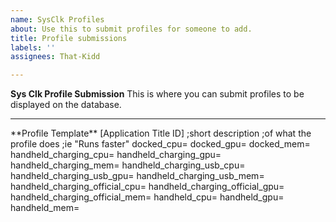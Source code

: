 ```yaml
---
name: SysClk Profiles
about: Use this to submit profiles for someone to add.
title: Profile submissions
labels: ''
assignees: That-Kidd

---
```


**Sys Clk Profile Submission**
This is where you can submit profiles to be displayed on the database.

<hr>
**Profile Template**
[Application Title ID]
;short description
;of what the profile does
;ie "Runs faster"
docked_cpu=
docked_gpu=
docked_mem=
handheld_charging_cpu=
handheld_charging_gpu=
handheld_charging_mem=
handheld_charging_usb_cpu=
handheld_charging_usb_gpu=
handheld_charging_usb_mem=
handheld_charging_official_cpu=
handheld_charging_official_gpu=
handheld_charging_official_mem=
handheld_cpu=
handheld_gpu=
handheld_mem=
